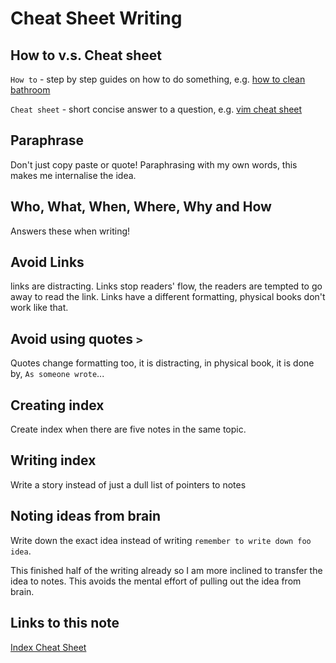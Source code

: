 # Cheat Sheet Writing

## How to v.s. Cheat sheet

`How to` - step by step guides on how to do something,
e.g. [how to clean bathroom](how-to-clean-bathroom.md)

`Cheat sheet` - short concise answer to a question,
e.g. [vim cheat sheet](cheat-sheet-vim.md)

## Paraphrase

Don't just copy paste or quote! Paraphrasing with my own words, this makes me internalise the idea.

## Who, What, When, Where, Why and How

Answers these when writing!

## Avoid Links

links are distracting. Links stop readers' flow, the readers are tempted to go away to read the link. Links have a different formatting, physical books don't work like that.

## Avoid using quotes `>`

Quotes change formatting too, it is distracting, in physical book, it is done by, `As someone wrote`...

## Creating index

Create index when there are five notes in the same topic.

## Writing index

Write a story instead of just a dull list of pointers to notes

## Noting ideas from brain

Write down the exact idea instead of writing `remember to write down foo idea`.

This finished half of the writing already so I am more inclined to transfer the idea to notes. This avoids the mental effort of pulling out the idea from brain.
## Links to this note

[Index Cheat Sheet](index-cheat-sheet.md)

